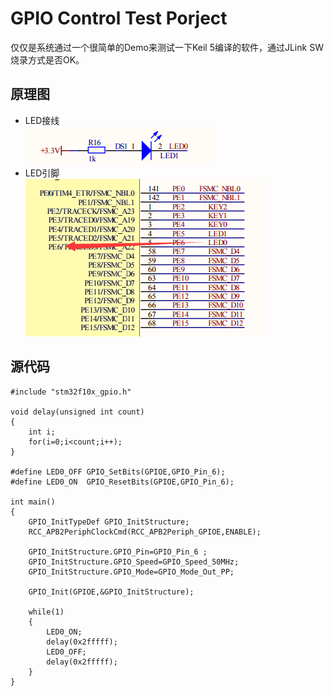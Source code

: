 # GPIO Control Test Porject

仅仅是系统通过一个很简单的Demo来测试一下Keil 5编译的软件，通过JLink SW烧录方式是否OK。

## 原理图

* LED接线  
  ![../img/GPIO_Test_LED0.png](../img/GPIO_Test_LED0.png)
* LED引脚  
  ![../img/GPIO_Test_LED0_Pin.png](../img/GPIO_Test_LED0_Pin.png)

## 源代码

```
#include "stm32f10x_gpio.h"

void delay(unsigned int count)
{
    int i;
    for(i=0;i<count;i++);
}

#define LED0_OFF GPIO_SetBits(GPIOE,GPIO_Pin_6); 
#define LED0_ON  GPIO_ResetBits(GPIOE,GPIO_Pin_6); 

int main()
{
    GPIO_InitTypeDef GPIO_InitStructure;
    RCC_APB2PeriphClockCmd(RCC_APB2Periph_GPIOE,ENABLE); 
    
    GPIO_InitStructure.GPIO_Pin=GPIO_Pin_6 ;            
    GPIO_InitStructure.GPIO_Speed=GPIO_Speed_50MHz;  
    GPIO_InitStructure.GPIO_Mode=GPIO_Mode_Out_PP;  
    
    GPIO_Init(GPIOE,&GPIO_InitStructure); 
    
    while(1)
    {
        LED0_ON;
        delay(0x2fffff);
        LED0_OFF;
        delay(0x2fffff);
    }
}

```
